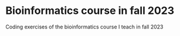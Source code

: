 # Bioinformatics course in fall 2023
Coding exercises of the bioinformatics course I teach in fall 2023

